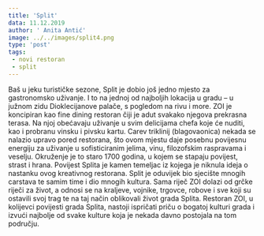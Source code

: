 ```yaml
---
title: 'Split'
data: 11.12.2019
author: ' Anita Antić'
image: ../../images/split4.png
type: 'post'
tags:
 - novi restoran
 - split
---
```

Baš u jeku turističke sezone, Split je dobio još jedno mjesto za gastronomsko uživanje. I to na jednoj od najboljih lokacija u gradu – u južnom zidu Dioklecijanove palače, s pogledom na rivu i more. ZOI je koncipiran kao fine dining restoran čiji je adut svakako njegova prekrasna terasa. Na njoj obećavaju uživanje u svim delicijama chefa koje će nuditi, kao i probranu vinsku i pivsku kartu.
Carev triklinij (blagovaonica) nekada se nalazio upravo pored restorana, što ovom mjestu daje posebnu povijesnu energiju za uživanje u sofisticiranim jelima, vinu, filozofskim raspravama i veselju. Okruženje je to staro 1700 godina, u kojem se stapaju povijest, strast i hrana. Povijest Splita je kamen temeljac iz kojega je niknula ideja o nastanku ovog kreativnog restorana. Split je oduvijek bio sjecište mnogih carstava te samim time i dio mnogih kultura. Sama riječ ZOI dolazi od grčke riječi za život, a odnosi se na kraljeve, vojnike, trgovce, robove i sve koji su ostavili svoj trag te na taj način oblikovali život grada Splita. Restoran ZOI, u kolijevci povijesti grada Splita, nastoji ispričati priču o bogatoj kulturi grada i izvući najbolje od svake kulture koja je nekada davno postojala na tom području.